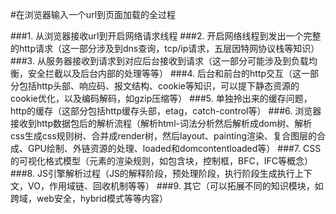 #在浏览器输入一个url到页面加载的全过程

###1. 从浏览器接收url到开启网络请求线程
###2. 开启网络线程到发出一个完整的http请求（这一部分涉及到dns查询，tcp/ip请求，五层因特网协议栈等知识）
###3. 从服务器接收到请求到对应后台接收到请求（这一部分可能涉及到负载均衡，安全拦截以及后台内部的处理等等）
###4. 后台和前台的http交互（这一部分包括http头部、响应码、报文结构、cookie等知识，可以提下静态资源的cookie优化，以及编码解码，如gzip压缩等）
###5. 单独拎出来的缓存问题，http的缓存（这部分包括http缓存头部，etag，catch-control等）
###6. 浏览器接收到http数据包后的解析流程（解析html-词法分析然后解析成dom树、解析css生成css规则树、合并成render树，然后layout、painting渲染、复合图层的合成、GPU绘制、外链资源的处理、loaded和domcontentloaded等）
###7. CSS的可视化格式模型（元素的渲染规则，如包含块，控制框，BFC，IFC等概念）
###8. JS引擎解析过程（JS的解释阶段，预处理阶段，执行阶段生成执行上下文，VO，作用域链、回收机制等等）
###9. 其它（可以拓展不同的知识模块，如跨域，web安全，hybrid模式等等内容）

